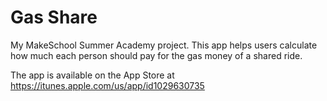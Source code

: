 # Gas Share
My MakeSchool Summer Academy project.
This app helps users calculate how much each person should pay for the gas money of a shared ride.

The app is available on the App Store at https://itunes.apple.com/us/app/id1029630735